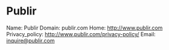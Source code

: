 
# Publir

Name: Publir
Domain: publir.com
Home: http://www.publir.com
Privacy_policy: http://www.publir.com/privacy-policy/
Email: inquire@publir.com
